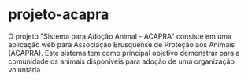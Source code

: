 # projeto-acapra

O projeto "Sistema para Adoção Animal - ACAPRA" consiste em uma aplicação web para Associação Brusquense de Proteção aos Animais (ACAPRA). Este sistema tem como principal objetivo demonstrar para a comunidade os animais disponíveis para adoção de uma organização voluntária.
